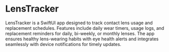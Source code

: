 # LensTracker
LensTracker is a SwiftUI app designed to track contact lens usage and replacement schedules. Features include daily wear timers, usage logs, and replacement reminders for daily, bi-weekly, or monthly lenses. The app ensures healthy lens-wearing habits with eye health alerts and integrates seamlessly with device notifications for timely updates.

